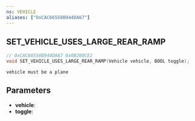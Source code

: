 ```yaml
---
ns: VEHICLE
aliases: ["0xCAC66558B944DA67"]
---
```

## SET_VEHICLE_USES_LARGE_REAR_RAMP

```c
// 0xCAC66558B944DA67 0x0B200CE2
void SET_VEHICLE_USES_LARGE_REAR_RAMP(Vehicle vehicle, BOOL toggle);
```

```
vehicle must be a plane
```

## Parameters
* **vehicle**: 
* **toggle**: 


